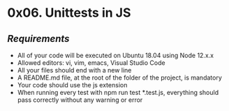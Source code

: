 # **0x06. Unittests in JS**
## *Requirements*
-   All of your code will be executed on Ubuntu 18.04 using Node 12.x.x
-   Allowed editors: vi, vim, emacs, Visual Studio Code
-   All your files should end with a new line
-   A README.md file, at the root of the folder of the project, is mandatory
-   Your code should use the js extension
-   When running every test with npm run test *.test.js, everything should pass correctly without any warning or error

